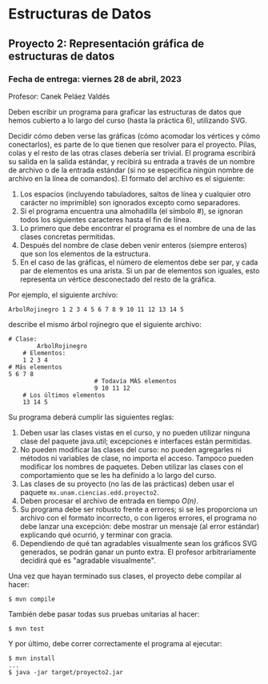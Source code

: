 Estructuras de Datos
====================

Proyecto 2: Representación gráfica de estructuras de datos
--------------------

### Fecha de entrega: viernes 28 de abril, 2023

Profesor: Canek Peláez Valdés

Deben escribir un programa para graficar las estructuras de datos que hemos
cubierto a lo largo del curso (hasta la práctica 6), utilizando SVG.

Decidir cómo deben verse las gráficas (cómo acomodar los vértices y cómo
conectarlos), es parte de lo que tienen que resolver para el proyecto. Pilas,
colas y el resto de las otras clases debería ser trivial.
El programa escribirá su salida en la salida estándar, y recibirá su entrada a
través de un nombre de archivo o de la entrada estándar (si no se especifica
ningún nombre de archivo en la línea de comandos). El formato del archivo es el
siguiente:

1. Los espacios (incluyendo tabuladores, saltos de línea y cualquier otro
carácter no imprimible) son ignorados excepto como separadores.
2.  Si el programa encuentra una almohadilla (el símbolo #), se ignoran todos los
siguientes caracteres hasta el fin de línea.
3. Lo primero que debe encontrar el programa es el nombre de una de las clases
concretas permitidas.
4. Después del nombre de clase deben venir enteros (siempre enteros) que son los
elementos de la estructura.
5. En el caso de las gráficas, el número de elementos debe ser par, y cada par
de elementos es una arista. Si un par de elementos son iguales, esto
representa un vértice desconectado del resto de la gráfica.

Por ejemplo, el siguiente archivo:
```
ArbolRojinegro 1 2 3 4 5 6 7 8 9 10 11 12 13 14 5
```

describe el mismo árbol rojinegro que el siguiente archivo:
```
# Clase:
        ArbolRojinegro
    # Elementos:
    1 2 3 4
# Más elementos
5 6 7 8
                        # Todavía MÁS elementos
                        9 10 11 12
    # Los últimos elementos
    13 14 5
```

Su programa deberá cumplir las siguientes reglas:

1. Deben usar las clases vistas en el curso, y no pueden utilizar ninguna clase
del paquete java.util; excepciones e interfaces están permitidas.
2. No pueden modificar las clases del curso: no pueden agregarles ni métodos ni
variables de clase, no importa el acceso. Tampoco pueden modificar los
nombres de paquetes. Deben utilizar las clases con el comportamiento que se
les ha definido a lo largo del curso.
3. Las clases de su proyecto (no las de las prácticas) deben usar el paquete
`mx.unam.ciencias.edd.proyecto2`.
4. Deben procesar el archivo de entrada en tiempo *O(n)*.
5. Su programa debe ser robusto frente a errores; si se les proporciona un
archivo con el formato incorrecto, o con ligeros errores, el programa no debe
lanzar una excepción: debe mostrar un mensaje (al error estándar) explicando
qué ocurrió, y terminar con gracia.
6. Dependiendo de qué tan agradables visualmente sean los gráficos SVG
generados, se podrán ganar un punto extra. El profesor arbitrariamente
decidirá qué es "agradable visualmente".

Una vez que hayan terminado sus clases, el proyecto debe compilar al hacer:

```
$ mvn compile
```

También debe pasar todas sus pruebas unitarias al hacer:

```
$ mvn test
```

Y por último, debe correr correctamente el programa al ejecutar:

```
$ mvn install
...
$ java -jar target/proyecto2.jar
```

